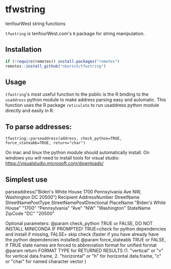 # tfwstring
tenfourWest string functions

```tfwstring``` is tenfourWest.com's `R` package for string manipulation. 

## Installation

```r
if (!require(remotes)) install.packages("remotes")
remotes::install_github("nbarsch/tfwstring")
```

## Usage
```tfwstring```'s most useful function to the public is the R binding to the ```usaddress``` python module to make address parsing easy and automatic. This function uses the R package ```reticulate``` to run usaddress python module directly and easily in R.


## To parse addresses:
```tfwstring::parseaddress(address, check_python=TRUE, force_stateabb=TRUE, return="char")```

On mac and linux the python module should automatically install. 
On windows you will need to install tools for visual studio: https://visualstudio.microsoft.com/downloads/ 

## Simplest use
parseaddress("Biden's White House 1700 Pennsylvania Ave NW, Washington DC 20500")
                Recipient             AddressNumber                StreetName        StreetNamePostType StreetNamePostDirectional                 PlaceName 
    "Biden's White House"                    "1700"            "Pennsylvania"                     "Ave"                      "NW"              "Washington" 
                StateName                   ZipCode 
                     "DC"                   "20500" 
                     
                     


Optional parameters:
@param check_python TRUE or FALSE, DO NOT INSTALL MINICONDA IF PROMPTED! TRUE=check for python dependencies and install if missing, FALSE= skip check (faster if you have already have the python dependencies installed)
@param force_stateabb TRUE or FALSE, if TRUE state names are forced to abbreviation format for unified format
@param return FORMAT TYPE for RETURNED RESULTS (1. "vertical" or "v" for vertical data.frame, 2. "horizontal" or "h" for horizontal data.frame, "c" or "char" for named character vector )
